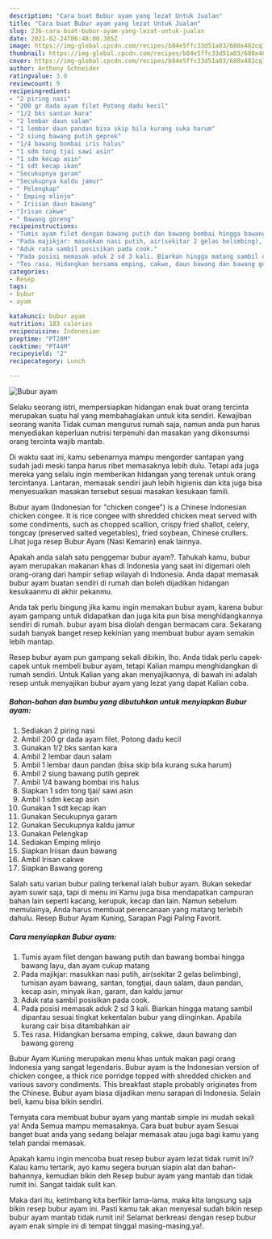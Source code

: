 ```yaml
---
description: "Cara buat Bubur ayam yang lezat Untuk Jualan"
title: "Cara buat Bubur ayam yang lezat Untuk Jualan"
slug: 236-cara-buat-bubur-ayam-yang-lezat-untuk-jualan
date: 2021-02-24T06:48:00.305Z
image: https://img-global.cpcdn.com/recipes/b84e5ffc33d51a03/680x482cq70/bubur-ayam-foto-resep-utama.jpg
thumbnail: https://img-global.cpcdn.com/recipes/b84e5ffc33d51a03/680x482cq70/bubur-ayam-foto-resep-utama.jpg
cover: https://img-global.cpcdn.com/recipes/b84e5ffc33d51a03/680x482cq70/bubur-ayam-foto-resep-utama.jpg
author: Anthony Schneider
ratingvalue: 3.8
reviewcount: 9
recipeingredient:
- "2 piring nasi"
- "200 gr dada ayam filet Potong dadu kecil"
- "1/2 bks santan kara"
- "2 lembar daun salam"
- "1 lembar daun pandan bisa skip bila kurang suka harum"
- "2 siung bawang putih geprek"
- "1/4 bawang bombai iris halus"
- "1 sdm tong tjai sawi asin"
- "1 sdm kecap asin"
- "1 sdt kecap ikan"
- "Secukupnya garam"
- "Secukupnya kaldu jamur"
- " Pelengkap"
- " Emping mlinjo"
- " Iriisan daun bawang"
- "Irisan cakwe"
- " Bawang goreng"
recipeinstructions:
- "Tumis ayam filet dengan bawang putih dan bawang bombai hingga bawang layu, dan ayam cukup matang"
- "Pada majikjar: masukkan nasi putih, air(sekitar 2 gelas belimbing), tumisan ayam bawang, santan, tongtjai, daun salam, daun pandan, kecap asin, minyak ikan, garam, dan kaldu jamur"
- "Aduk rata sambil posisikan pada cook."
- "Pada posisi memasak aduk 2 sd 3 kali. Biarkan hingga matang sambil dipantau sesuai tingkat kekentalan bubur yang diinginkan. Apabila kurang cair bisa ditambahkan air"
- "Tes rasa. Hidangkan bersama emping, cakwe, daun bawang dan bawang goreng"
categories:
- Resep
tags:
- bubur
- ayam

katakunci: bubur ayam 
nutrition: 183 calories
recipecuisine: Indonesian
preptime: "PT28M"
cooktime: "PT44M"
recipeyield: "2"
recipecategory: Lunch

---
```



![Bubur ayam](https://img-global.cpcdn.com/recipes/b84e5ffc33d51a03/680x482cq70/bubur-ayam-foto-resep-utama.jpg)

Selaku seorang istri, mempersiapkan hidangan enak buat orang tercinta merupakan suatu hal yang membahagiakan untuk kita sendiri. Kewajiban seorang  wanita Tidak cuman mengurus rumah saja, namun anda pun harus menyediakan keperluan nutrisi terpenuhi dan masakan yang dikonsumsi orang tercinta wajib mantab.

Di waktu  saat ini, kamu sebenarnya mampu mengorder santapan yang sudah jadi meski tanpa harus ribet memasaknya lebih dulu. Tetapi ada juga mereka yang selalu ingin memberikan hidangan yang terenak untuk orang tercintanya. Lantaran, memasak sendiri jauh lebih higienis dan kita juga bisa menyesuaikan masakan tersebut sesuai masakan kesukaan famili. 

Bubur ayam (Indonesian for &#34;chicken congee&#34;) is a Chinese Indonesian chicken congee. It is rice congee with shredded chicken meat served with some condiments, such as chopped scallion, crispy fried shallot, celery, tongcay (preserved salted vegetables), fried soybean, Chinese crullers. Lihat juga resep Bubur Ayam (Nasi Kemarin) enak lainnya.

Apakah anda salah satu penggemar bubur ayam?. Tahukah kamu, bubur ayam merupakan makanan khas di Indonesia yang saat ini digemari oleh orang-orang dari hampir setiap wilayah di Indonesia. Anda dapat memasak bubur ayam buatan sendiri di rumah dan boleh dijadikan hidangan kesukaanmu di akhir pekanmu.

Anda tak perlu bingung jika kamu ingin memakan bubur ayam, karena bubur ayam gampang untuk didapatkan dan juga kita pun bisa menghidangkannya sendiri di rumah. bubur ayam bisa diolah dengan bermacam cara. Sekarang sudah banyak banget resep kekinian yang membuat bubur ayam semakin lebih mantap.

Resep bubur ayam pun gampang sekali dibikin, lho. Anda tidak perlu capek-capek untuk membeli bubur ayam, tetapi Kalian mampu menghidangkan di rumah sendiri. Untuk Kalian yang akan menyajikannya, di bawah ini adalah resep untuk menyajikan bubur ayam yang lezat yang dapat Kalian coba.

<!--inarticleads1-->

##### Bahan-bahan dan bumbu yang dibutuhkan untuk menyiapkan Bubur ayam:

1. Sediakan 2 piring nasi
1. Ambil 200 gr dada ayam filet. Potong dadu kecil
1. Gunakan 1/2 bks santan kara
1. Ambil 2 lembar daun salam
1. Ambil 1 lembar daun pandan (bisa skip bila kurang suka harum)
1. Ambil 2 siung bawang putih geprek
1. Ambil 1/4 bawang bombai iris halus
1. Siapkan 1 sdm tong tjai/ sawi asin
1. Ambil 1 sdm kecap asin
1. Gunakan 1 sdt kecap ikan
1. Gunakan Secukupnya garam
1. Gunakan Secukupnya kaldu jamur
1. Gunakan  Pelengkap
1. Sediakan  Emping mlinjo
1. Siapkan  Iriisan daun bawang
1. Ambil Irisan cakwe
1. Siapkan  Bawang goreng


Salah satu varian bubur paling terkenal ialah bubur ayam. Bukan sekedar ayam suwir saja, tapi di menu ini Kamu juga bisa mendapatkan campuran bahan lain seperti kacang, kerupuk, kecap dan lain. Namun sebelum memulainya, Anda harus membuat perencanaan yang matang terlebih dahulu. Resep Bubur Ayam Kuning, Sarapan Pagi Paling Favorit. 

<!--inarticleads2-->

##### Cara menyiapkan Bubur ayam:

1. Tumis ayam filet dengan bawang putih dan bawang bombai hingga bawang layu, dan ayam cukup matang
1. Pada majikjar: masukkan nasi putih, air(sekitar 2 gelas belimbing), tumisan ayam bawang, santan, tongtjai, daun salam, daun pandan, kecap asin, minyak ikan, garam, dan kaldu jamur
1. Aduk rata sambil posisikan pada cook.
1. Pada posisi memasak aduk 2 sd 3 kali. Biarkan hingga matang sambil dipantau sesuai tingkat kekentalan bubur yang diinginkan. Apabila kurang cair bisa ditambahkan air
1. Tes rasa. Hidangkan bersama emping, cakwe, daun bawang dan bawang goreng


Bubur Ayam Kuning merupakan menu khas untuk makan pagi orang Indonesia yang sangat legendaris. Bubur ayam is the Indonesian version of chicken congee, a thick rice porridge topped with shredded chicken and various savory condiments. This breakfast staple probably originates from the Chinese. Bubur ayam biasa dijadikan menu sarapan di Indonesia. Selain beli, kamu bisa bikin sendiri. 

Ternyata cara membuat bubur ayam yang mantab simple ini mudah sekali ya! Anda Semua mampu memasaknya. Cara buat bubur ayam Sesuai banget buat anda yang sedang belajar memasak atau juga bagi kamu yang telah pandai memasak.

Apakah kamu ingin mencoba buat resep bubur ayam lezat tidak rumit ini? Kalau kamu tertarik, ayo kamu segera buruan siapin alat dan bahan-bahannya, kemudian bikin deh Resep bubur ayam yang mantab dan tidak rumit ini. Sangat taidak sulit kan. 

Maka dari itu, ketimbang kita berfikir lama-lama, maka kita langsung saja bikin resep bubur ayam ini. Pasti kamu tak akan menyesal sudah bikin resep bubur ayam mantab tidak rumit ini! Selamat berkreasi dengan resep bubur ayam enak simple ini di tempat tinggal masing-masing,ya!.

